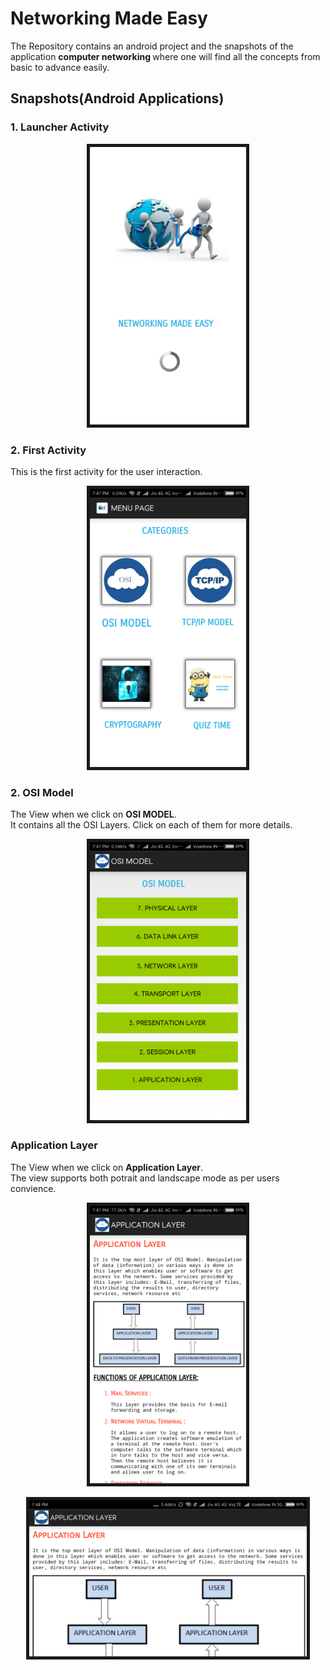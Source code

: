 # Networking Made Easy

The Repository contains an android project and the snapshots of the application  <b>computer networking </b> where one will find all the concepts from basic to advance easily.

## Snapshots(Android Applications)

### <b>1. Launcher Activity </b>
  <p align="center">
   <img src="https://github.com/bhavna7/Networking-Made-Easy/blob/master/images/1.png" width="250" border="5"/>
  </p>

### <b>2. First Activity </b>
This is the first activity for the user interaction.
  <p align="center">
   <img src="https://github.com/bhavna7/Networking-Made-Easy/blob/master/images/2.png" width="250" border="5"/>
  </p>

### <b>2. OSI Model </b>
The View when we click on <b>OSI MODEL</b>.<br> It contains all the OSI Layers. Click on each of them for more details.
  <p align="center">
   <img src="https://github.com/bhavna7/Networking-Made-Easy/blob/master/images/3.png" width="250" border="5"/>
  </p>
  
  
### <b>Application Layer </b>
The View when we click on <b>Application Layer</b>.<br> The view supports both potrait and landscape mode as per users convience.
  <p align="center">
   <img src="https://github.com/bhavna7/Networking-Made-Easy/blob/master/images/6.png" width="250" border="5"/>
  </p>
  
  <p align="center">
   <img src="https://github.com/bhavna7/Networking-Made-Easy/blob/master/images/7.png" height="250" border="5"/>
  </p>



